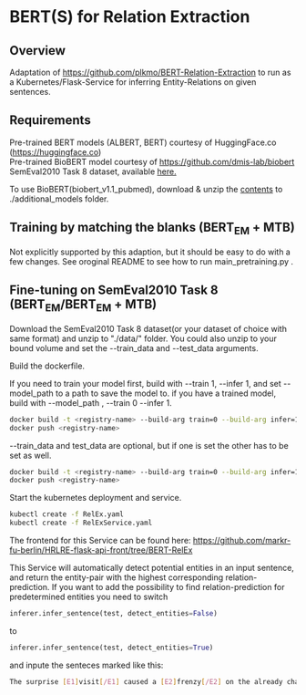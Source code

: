 # BERT(S) for Relation Extraction

## Overview
Adaptation of https://github.com/plkmo/BERT-Relation-Extraction to run as a Kubernetes/Flask-Service for inferring Entity-Relations on given sentences.


## Requirements
 
Pre-trained BERT models (ALBERT, BERT) courtesy of HuggingFace.co (https://huggingface.co)   
Pre-trained BioBERT model courtesy of https://github.com/dmis-lab/biobert   
SemEval2010 Task 8 dataset, available [here.](https://github.com/sahitya0000/Relation-Classification/blob/master/corpus/SemEval2010_task8_all_data.zip)

To use BioBERT(biobert_v1.1_pubmed), download & unzip the [contents](https://drive.google.com/file/d/1zKTBqqrCGlclb3zgBGGpq_70Fx-qFpiU/view?usp=sharing) to ./additional_models folder.   


## Training by matching the blanks (BERT<sub>EM</sub> + MTB)

Not explicitly supported by this adaption, but it should be easy to do with a few changes.
See oroginal README to see how to run main_pretraining.py .

## Fine-tuning on SemEval2010 Task 8 (BERT<sub>EM</sub>/BERT<sub>EM</sub> + MTB)

Download the SemEval2010 Task 8 dataset(or your dataset of choice with same format) and unzip to "./data/" folder.
You could also unzip to your bound volume and set the --train_data and --test_data arguments.

Build the dockerfile.

If you need to train your model first, build with --train 1, --infer 1, and set --model_path to a path to save the model to.
if you have a trained model, build with --model_path <path>, --train 0 --infer 1.

```bash
docker build -t <registry-name> --build-arg train=0 --build-arg infer=1 --build-arg model_path=<your modelpath> .
docker push <registry-name>
```
--train_data and test_data are optional, but if one is set the other has to be set as well.

```bash
docker build -t <registry-name> --build-arg train=0 --build-arg infer=1 --build-arg model_path=<your modelpath --build-arg train_data=<traindata_path> --build-arg test_data=<testdata_path> .
docker push <registry-name>
```

Start the kubernetes deployment and service.
```bash
kubectl create -f RelEx.yaml 
kubectl create -f RelExService.yaml 
```

The frontend for this Service can be found here: https://github.com/markr-fu-berlin/HRLRE-flask-api-front/tree/BERT-RelEx



This Service will automatically detect potential entities in an input sentence, and return the entity-pair with the highest corresponding relation-prediction.
If you want to add the possibility to find relation-prediction for predetermined entities you need to switch

```python
inferer.infer_sentence(test, detect_entities=False)
```
to 
 ```python
inferer.infer_sentence(test, detect_entities=True)
```
and inpute the senteces marked like this:

```bash
The surprise [E1]visit[/E1] caused a [E2]frenzy[/E2] on the already chaotic trading floor.
```
